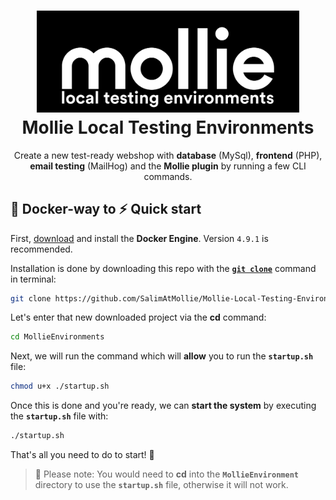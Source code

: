 <h1 align="center">
  <img alt="mollie logo" src="./Mollie_Logo.png" width="420px"/><br/>
  Mollie Local Testing Environments
</h1>
<p align="center">Create a new test-ready webshop with <b>database</b> (MySql), <b>frontend</b> (PHP),<br/> <b>email testing</b> (MailHog) and the <b>Mollie plugin</b> by running a few CLI commands.

## 🐳 Docker-way to ⚡️ Quick start

First, [download](https://docs.docker.com/engine/install/) and install the **Docker Engine**. Version `4.9.1` is recommended.

Installation is done by downloading this repo with the **[`git clone`](https://git-scm.com/docs/git-clone)** command in terminal:

```bash
git clone https://github.com/SalimAtMollie/Mollie-Local-Testing-Environments MollieEnvironments
```

Let's enter that new downloaded project via the **cd** command:

```bash
cd MollieEnvironments
```

Next, we will run the command which will **allow** you to run the **`startup.sh`** file:

```bash
chmod u+x ./startup.sh
```

Once this is done and you're ready, we can **start the system** by  executing the **`startup.sh`** file with:

```bash
./startup.sh
```

That's all you need to do to start! 🎉

> 🔔 Please note: You would need to **cd** into the **`MollieEnvironment`** directory to use the **`startup.sh`** file, otherwise it will not work.
